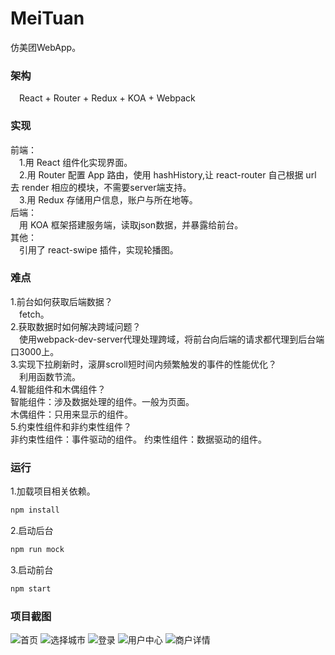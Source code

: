 # MeiTuan
仿美团WebApp。
### 架构
&ensp;&ensp;React + Router + Redux + KOA + Webpack
### 实现
前端：<br>
&ensp;&ensp;1.用 React 组件化实现界面。<br>
&ensp;&ensp;2.用 Router 配置 App 路由，使用 hashHistory,让 react-router 自己根据 url 去 render 相应的模块，不需要server端支持。<br>
&ensp;&ensp;3.用 Redux 存储用户信息，账户与所在地等。<br>
后端：<br>
&ensp;&ensp;用 KOA 框架搭建服务端，读取json数据，并暴露给前台。<br>
其他：<br>
&ensp;&ensp;引用了 react-swipe 插件，实现轮播图。<br>
### 难点
1.前台如何获取后端数据？<br>
&ensp;&ensp;fetch。<br>
2.获取数据时如何解决跨域问题？<br>
&ensp;&ensp;使用webpack-dev-server代理处理跨域，将前台向后端的请求都代理到后台端口3000上。<br>
3.实现下拉刷新时，滚屏scroll短时间内频繁触发的事件的性能优化？<br>
&ensp;&ensp;利用函数节流。<br>
4.智能组件和木偶组件？<br>
智能组件：涉及数据处理的组件。一般为页面。<br>
木偶组件：只用来显示的组件。<br>
5.约束性组件和非约束性组件？<br>
非约束性组件：事件驱动的组件。
约束性组件：数据驱动的组件。
### 运行
1.加载项目相关依赖。<br>
```javascript
npm install
```
2.启动后台<br>
```javascript
npm run mock
```
3.启动前台<br>
```javascript
npm start
```
### 项目截图
![首页](https://github.com/Best921/MeiTuan/blob/master/AppShowImg/首页.jpg)
![选择城市](https://github.com/Best921/MeiTuan/blob/master/AppShowImg/选择城市.jpg)
![登录](https://github.com/Best921/MeiTuan/blob/master/AppShowImg/登录.jpg)
![用户中心](https://github.com/Best921/MeiTuan/blob/master/AppShowImg/用户中心.jpg)
![商户详情](https://github.com/Best921/MeiTuan/blob/master/AppShowImg/商户详情.jpg)